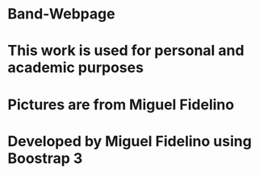 # Band-Webpage
# This work is used for personal and academic purposes
# Pictures are from Miguel Fidelino
# Developed by Miguel Fidelino using Boostrap 3